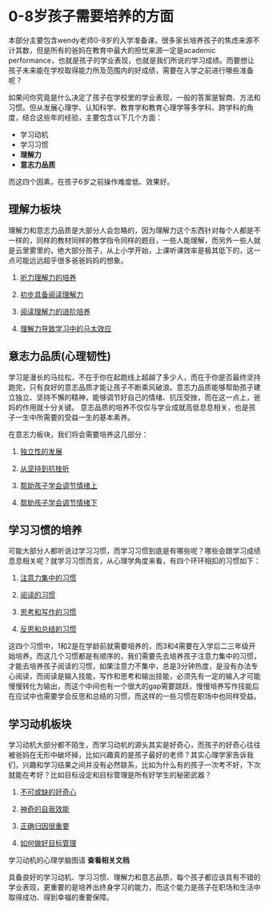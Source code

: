# 0-8岁孩子需要培养的方面

本部分主要包含wendy老师0-8岁的入学准备课，很多家长培养孩子的焦虑来源不计其数，但是所有的爸妈在教育中最大的担忧来源一定是academic performance，也就是孩子的学业表现，也就是我们所说的学习成绩。而要想让孩子未来能在学校取得能力所及范围内的好成绩，需要在入学之前进行哪些准备呢？

如果问你究竟是什么决定了孩子在学校里的学业表现，一般的答案是智商、方法和习惯。但从发展心理学、认知科学、教育学和教育心理学等多学科、跨学科的角度，结合这些年的经验，主要包含以下几个方面：

- 学习动机
- 学习习惯
- **理解力**
- **意志力品质**

而这四个因素，在孩子6岁之前操作难度低、效果好。

## 理解力板块

理解力和意志力品质是大部分人会忽略的，因为理解力这个东西针对每个人都是不一样的，同样的教材同样的教学指令同样的题目，一些人能理解，而另外一些人就是云里雾里的，绝大部分孩子，从上小学开始，上课听课效率是极其低下的，这一点可能远远超乎很多爸爸妈妈的想象。

1. [听力理解力的培养](KidsCultivate/learn_comprehensive/listening_comprehension.md)

2. [初步具备阅读理解力](KidsCultivate/learn_comprehensive/reading_comprehension_begin.md)

3. [阅读理解力的进阶培养](KidsCultivate/learn_comprehensive/reading_comprehension_advance.md)

4. [理解力导致学习中的马太效应](KidsCultivate/learn_comprehensive/Comprehension_MatthewEffect.md)

## 意志力品质(心理韧性)

学习是漫长的马拉松，不在于你在起跑线上超越了多少人，而在于你是否最终坚持跑完，只有良好的意志品质才能让孩子不断乘风破浪。意志力品质能够帮助孩子建立独立、坚持不懈的精神，能够调节好自己的情绪、抗压受挫，而在这一点上，爸妈的作用就十分关键。 意志品质的培养不仅仅与学业成就高低息息相关，也是孩子一生中所需要的受益一生的基本素养。

在意志力板块，我们将会需要培养这几部分：

1. [独立性的发展](KidsCultivate/learn_will/independence.md)

2. [从坚持到抗挫折](KidsCultivate/learn_will/Perseverance.md)

3. [帮助孩子学会调节情绪上](KidsCultivate/learn_will/emotion_regulation_primary.md)

4. [帮助孩子学会调节情绪下](KidsCultivate/learn_will/emotion_regulation_advance.md)

## 学习习惯的培养

可能大部分人都听说过学习习惯，而学习习惯到底是有哪些呢？哪些会跟学习成绩息息相关呢？就学习习惯而言，从心理学角度来看，有四个环环相扣的习惯如下：

1. [注意力集中的习惯](KidsCultivate/learn_habit/attention_focusing.md)

2. [阅读的习惯](KidsCultivate/learn_habit/reading_habit.md)

3. [思考和写作的习惯](KidsCultivate/learn_habit/writing_habit.md)

4. [反思和总结的习惯](KidsCultivate/learn_habit/rethink_habit.md)

这四个习惯中，1和2是在学龄前就需要培养的，而3和4需要在入学后二三年级开始培养。而这几个习惯都是有顺序的，我们需要先去培养孩子注意力集中的习惯，才能去培养孩子阅读的习惯，如果注意力不集中，总是3分钟热度，是没有办法专心阅读，而阅读是输入技能，写作和思考和输出技能，必须先有一定的输入才可能慢慢转化为输出，而这个中间也有一个很大的gap需要跳跃，慢慢培养写作技能后在应试中也需要学会反思和总结的习惯，而这样的一些习惯在职场中也同样受益。

## 学习动机板块

学习动机大部分都不陌生，而学习动机的源头其实是好奇心，而孩子的好奇心往往被爸妈在无形中破坏掉，比如兴趣真的是孩子最好的老师？其实心理学家告诉我们，兴趣和学习结果之间并没有必然联系，比如为什么有的孩子一次考不好，下次就能在考好？比如目标设定和目标管理是所有好学生的秘密武器？

1. [不可或缺的好奇心](KidsCultivate/learn_motivation/curiosity.md)

2. [神奇的自我效能](KidsCultivate/learn_motivation/self-efficacy.md)

3. [正确归因很重要](KidsCultivate/learn_motivation/correct_attribution.md)

4. [如何做好目标管理](KidsCultivate/learn_motivation/goal_management.md)

学习动机的心理学脑图请 **查看相关文档**

具备良好的学习动机、学习习惯、理解力和意志品质，每个孩子都应该具有不错的学业表现，更重要的是培养出终身学习的能力，而这个能力是孩子在职场和生活中取得成功、得到幸福的重要保障。
